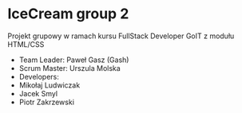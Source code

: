 # IceCream group 2

Projekt grupowy w ramach kursu FullStack Developer GoIT z modułu HTML/CSS 
- Team Leader: Paweł Gasz (Gash) 
- Scrum Master: Urszula Molska 
- Developers:
- Mikołaj Ludwiczak
- Jacek Smyl
- Piotr Zakrzewski

